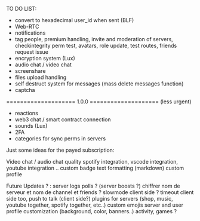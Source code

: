 TO DO LIST:

- convert to hexadecimal user_id when sent (BLF)
- Web-RTC
- notifications
- tag people, premium handling, invite and moderation of servers, checkintegrity perm test, avatars, role update, test routes, friends request issue
- encryption system (Lux)
- audio chat / video chat
- screenshare
- files upload handling
- self destruct system for messages (mass delete messages function)
- captcha

==================== 1.0.0 ==================== (less urgent)
- reactions
- web3 chat / smart contract connection
- sounds (Lux)
- 2FA
- categories for sync perms in servers


Just some ideas for the payed subscription:

   Video chat / audio chat quality
   spotify integration, vscode integration, youtube integration ..
   custom badge 
   text formatting (markdown)
   custom profile

Future Updates ? :
   server logs
   polls ?
   (server boosts ?)
   chiffrer nom de serveur et nom de channel et friends ?
   slowmode client side ? timeout client side too, push to talk (client side?)
   plugins for servers (shop, music, youtube together, spotify together, etc..)
   custom emojis
   server and user profile customization (background, color, banners..)
   activity, games ?
